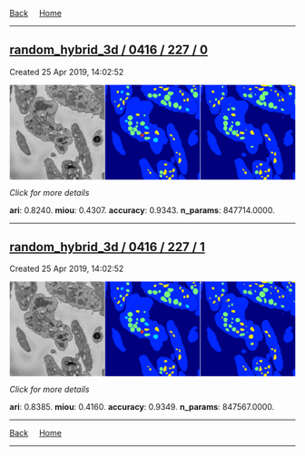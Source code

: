 
[Back](..)&nbsp;&nbsp;&nbsp;&nbsp;&nbsp;[Home](https://leapmanlab.github.io/snapshots)

---

<div class="summary"><a href="0"><h2>random_hybrid_3d / 0416 / 227 / 0</h2></a><p>Created 25 Apr 2019, 14:02:52
</p><a href="0"><img src="0/media/summary.png" align="center"></a><p>
<i>Click for more details</i>
</p></div>

**ari**: 0.8240. **miou**: 0.4307. **accuracy**: 0.9343. **n_params**: 847714.0000. 

---

<div class="summary"><a href="1"><h2>random_hybrid_3d / 0416 / 227 / 1</h2></a><p>Created 25 Apr 2019, 14:02:52
</p><a href="1"><img src="1/media/summary.png" align="center"></a><p>
<i>Click for more details</i>
</p></div>

**ari**: 0.8385. **miou**: 0.4160. **accuracy**: 0.9349. **n_params**: 847567.0000. 

---

[Back](..)&nbsp;&nbsp;&nbsp;&nbsp;&nbsp;[Home](https://leapmanlab.github.io/snapshots)

---